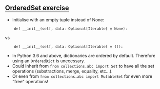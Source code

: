 ## [OrderedSet exercise](https://www.pythonmorsels.com/exercises/168511e76186448a9ed337accc5029a2/)

- Initialise with an empty tuple instead of None:
```
    def __init__(self, data: Optional[Iterable] = None):
```
vs
```
    def __init__(self, data: Optional[Iterable] = ()):
```

- In Python 3.6 and above, dictionaries are ordered by default. Therefore using an `OrderedDict` is unecessary.
- Could inherit from `from collections.abc import Set` to have all the set operations (substractions, merge, equality, etc...).
- Or even from `from collections.abc import MutableSet` for even more "free" operations!
